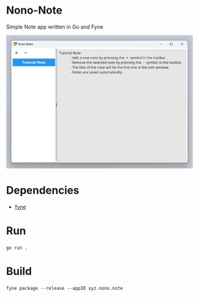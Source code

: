 # Nono-Note
Simple Note app written in Go and Fyne

![](readme/screenshot01.png)

# Dependencies
- [fyne](https://fyne.io/)

# Run
`go run .`

# Build
`fyne package --release --appID xyz.nono.note`